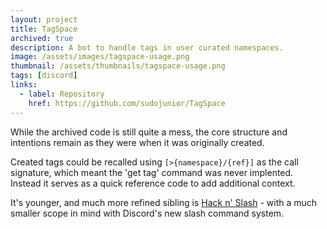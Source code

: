 ```yaml
---
layout: project
title: TagSpace
archived: true
description: A bot to handle tags in user curated namespaces.
image: /assets/images/tagspace-usage.png
thumbnail: /assets/thumbnails/tagspace-usage.png
tags: [discord]
links:
  - label: Repository
    href: https://github.com/sudojunior/TagSpace
---
```


While the archived code is still quite a mess, the core structure and intentions remain as they were when it was originally created.

Created tags could be recalled using `[>{namespace}/{ref}]` as the call signature, which meant the 'get tag' command was never implented. Instead it serves as a quick reference code to add additional context.

It's younger, and much more refined sibling is [Hack n' Slash](./hack-n-slash.md) - with a much smaller scope in mind with Discord's new slash command system.